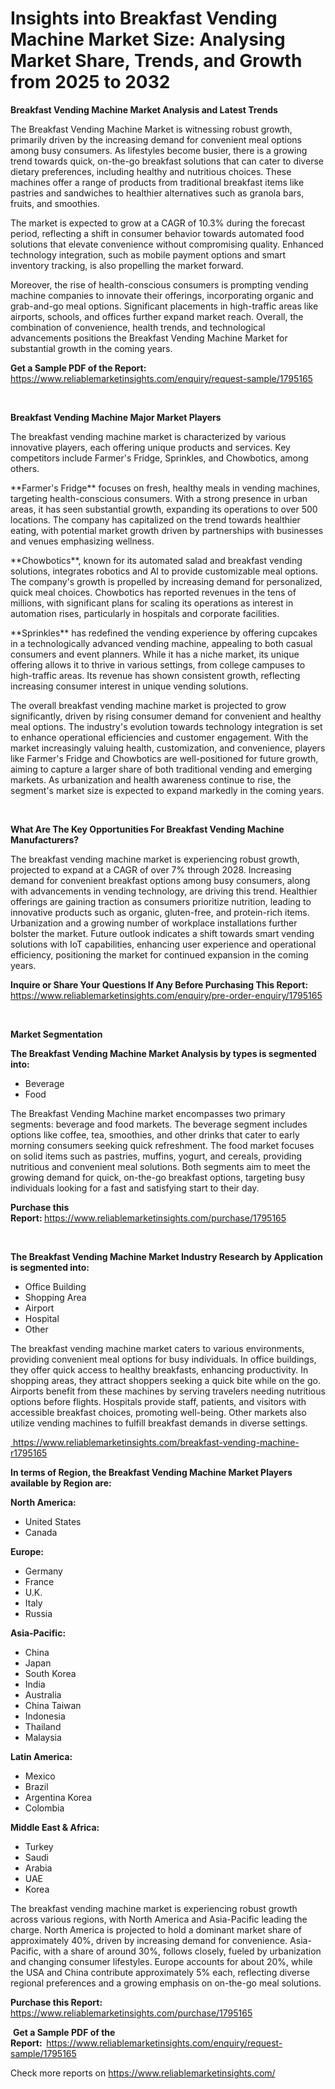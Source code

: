 <p><h1>Insights into Breakfast Vending Machine Market Size: Analysing Market Share, Trends, and Growth from 2025 to 2032</h1></p><p><strong>Breakfast Vending Machine Market Analysis and Latest Trends</strong></p>
<p><p>The Breakfast Vending Machine Market is witnessing robust growth, primarily driven by the increasing demand for convenient meal options among busy consumers. As lifestyles become busier, there is a growing trend towards quick, on-the-go breakfast solutions that can cater to diverse dietary preferences, including healthy and nutritious choices. These machines offer a range of products from traditional breakfast items like pastries and sandwiches to healthier alternatives such as granola bars, fruits, and smoothies.</p><p>The market is expected to grow at a CAGR of 10.3% during the forecast period, reflecting a shift in consumer behavior towards automated food solutions that elevate convenience without compromising quality. Enhanced technology integration, such as mobile payment options and smart inventory tracking, is also propelling the market forward. </p><p>Moreover, the rise of health-conscious consumers is prompting vending machine companies to innovate their offerings, incorporating organic and grab-and-go meal options. Significant placements in high-traffic areas like airports, schools, and offices further expand market reach. Overall, the combination of convenience, health trends, and technological advancements positions the Breakfast Vending Machine Market for substantial growth in the coming years.</p></p>
<p><strong>Get a Sample PDF of the Report:&nbsp;</strong> <a href="https://www.reliablemarketinsights.com/enquiry/request-sample/1795165?utm_campaign=2287&utm_medium=2&utm_source=Github&utm_content=ia&utm_term=19022025&utm_id=breakfast-vending-machine">https://www.reliablemarketinsights.com/enquiry/request-sample/1795165</a></p>
<p>&nbsp;</p>
<p><strong>Breakfast Vending Machine Major Market Players</strong></p>
<p><p>The breakfast vending machine market is characterized by various innovative players, each offering unique products and services. Key competitors include Farmer's Fridge, Sprinkles, and Chowbotics, among others.</p><p>**Farmer's Fridge** focuses on fresh, healthy meals in vending machines, targeting health-conscious consumers. With a strong presence in urban areas, it has seen substantial growth, expanding its operations to over 500 locations. The company has capitalized on the trend towards healthier eating, with potential market growth driven by partnerships with businesses and venues emphasizing wellness.</p><p>**Chowbotics**, known for its automated salad and breakfast vending solutions, integrates robotics and AI to provide customizable meal options. The company's growth is propelled by increasing demand for personalized, quick meal choices. Chowbotics has reported revenues in the tens of millions, with significant plans for scaling its operations as interest in automation rises, particularly in hospitals and corporate facilities.</p><p>**Sprinkles** has redefined the vending experience by offering cupcakes in a technologically advanced vending machine, appealing to both casual consumers and event planners. While it has a niche market, its unique offering allows it to thrive in various settings, from college campuses to high-traffic areas. Its revenue has shown consistent growth, reflecting increasing consumer interest in unique vending solutions.</p><p>The overall breakfast vending machine market is projected to grow significantly, driven by rising consumer demand for convenient and healthy meal options. The industry's evolution towards technology integration is set to enhance operational efficiencies and customer engagement. With the market increasingly valuing health, customization, and convenience, players like Farmer's Fridge and Chowbotics are well-positioned for future growth, aiming to capture a larger share of both traditional vending and emerging markets. As urbanization and health awareness continue to rise, the segment's market size is expected to expand markedly in the coming years.</p></p>
<p>&nbsp;</p>
<p><strong>What Are The Key Opportunities For Breakfast Vending Machine Manufacturers?</strong></p>
<p><p>The breakfast vending machine market is experiencing robust growth, projected to expand at a CAGR of over 7% through 2028. Increasing demand for convenient breakfast options among busy consumers, along with advancements in vending technology, are driving this trend. Healthier offerings are gaining traction as consumers prioritize nutrition, leading to innovative products such as organic, gluten-free, and protein-rich items. Urbanization and a growing number of workplace installations further bolster the market. Future outlook indicates a shift towards smart vending solutions with IoT capabilities, enhancing user experience and operational efficiency, positioning the market for continued expansion in the coming years.</p></p>
<p><strong>Inquire or Share Your Questions If Any Before Purchasing This Report:</strong> <a href="https://www.reliablemarketinsights.com/enquiry/pre-order-enquiry/1795165?utm_campaign=2287&utm_medium=2&utm_source=Github&utm_content=ia&utm_term=19022025&utm_id=breakfast-vending-machine">https://www.reliablemarketinsights.com/enquiry/pre-order-enquiry/1795165</a></p>
<p>&nbsp;</p>
<p><strong>Market Segmentation</strong></p>
<p><strong>The Breakfast Vending Machine Market Analysis by types is segmented into:</strong></p>
<p><ul><li>Beverage</li><li>Food</li></ul></p>
<p><p>The Breakfast Vending Machine market encompasses two primary segments: beverage and food markets. The beverage segment includes options like coffee, tea, smoothies, and other drinks that cater to early morning consumers seeking quick refreshment. The food market focuses on solid items such as pastries, muffins, yogurt, and cereals, providing nutritious and convenient meal solutions. Both segments aim to meet the growing demand for quick, on-the-go breakfast options, targeting busy individuals looking for a fast and satisfying start to their day.</p></p>
<p><strong>Purchase this Report:&nbsp;</strong><a href="https://www.reliablemarketinsights.com/purchase/1795165?utm_campaign=2287&utm_medium=2&utm_source=Github&utm_content=ia&utm_term=19022025&utm_id=breakfast-vending-machine">https://www.reliablemarketinsights.com/purchase/1795165</a></p>
<p>&nbsp;</p>
<p><strong>The Breakfast Vending Machine Market Industry Research by Application is segmented into:</strong></p>
<p><ul><li>Office Building</li><li>Shopping Area</li><li>Airport</li><li>Hospital</li><li>Other</li></ul></p>
<p><p>The breakfast vending machine market caters to various environments, providing convenient meal options for busy individuals. In office buildings, they offer quick access to healthy breakfasts, enhancing productivity. In shopping areas, they attract shoppers seeking a quick bite while on the go. Airports benefit from these machines by serving travelers needing nutritious options before flights. Hospitals provide staff, patients, and visitors with accessible breakfast choices, promoting well-being. Other markets also utilize vending machines to fulfill breakfast demands in diverse settings.</p></p>
<p><a href="https://www.reliablemarketinsights.com/breakfast-vending-machine-r1795165?utm_campaign=2287&utm_medium=2&utm_source=Github&utm_content=ia&utm_term=19022025&utm_id=breakfast-vending-machine">&nbsp;https://www.reliablemarketinsights.com/breakfast-vending-machine-r1795165</a></p>
<p><strong>In terms of Region, the Breakfast Vending Machine Market Players available by Region are:</strong></p>
<p>
    <p> <strong> North America: </strong>
        <ul>
            <li>United States</li>
            <li>Canada</li>
        </ul>
        </p> 
    <p> <strong> Europe: </strong>
        <ul>
            <li>Germany</li>
            <li>France</li>
            <li>U.K.</li>
            <li>Italy</li>
            <li>Russia</li>
        </ul>
        </p> 
    <p> <strong> Asia-Pacific: </strong>
        <ul>
            <li>China</li>
            <li>Japan</li>
            <li>South Korea</li>
            <li>India</li>
            <li>Australia</li>
            <li>China Taiwan</li>
            <li>Indonesia</li>
            <li>Thailand</li>
            <li>Malaysia</li>
        </ul>
        </p> 
    <p> <strong> Latin America: </strong>
        <ul>
            <li>Mexico</li>
            <li>Brazil</li>
            <li>Argentina Korea</li>
            <li>Colombia</li>
        </ul>
        </p> 
    <p> <strong> Middle East & Africa: </strong>
        <ul>
            <li>Turkey</li>
            <li>Saudi</li>
            <li>Arabia</li>
            <li>UAE</li>
            <li>Korea</li>
        </ul>
    </p>
    </p>
<p><p>The breakfast vending machine market is experiencing robust growth across various regions, with North America and Asia-Pacific leading the charge. North America is projected to hold a dominant market share of approximately 40%, driven by increasing demand for convenience. Asia-Pacific, with a share of around 30%, follows closely, fueled by urbanization and changing consumer lifestyles. Europe accounts for about 20%, while the USA and China contribute approximately 5% each, reflecting diverse regional preferences and a growing emphasis on on-the-go meal solutions.</p></p>
<p><strong>Purchase this Report: </strong><a href="https://www.reliablemarketinsights.com/purchase/1795165?utm_campaign=2287&utm_medium=2&utm_source=Github&utm_content=ia&utm_term=19022025&utm_id=breakfast-vending-machine">https://www.reliablemarketinsights.com/purchase/1795165</a></p>
<p>&nbsp;<strong>Get a Sample PDF of the Report:&nbsp;&nbsp;</strong><a href="https://www.reliablemarketinsights.com/enquiry/request-sample/1795165?utm_campaign=2287&utm_medium=2&utm_source=Github&utm_content=ia&utm_term=19022025&utm_id=breakfast-vending-machine">https://www.reliablemarketinsights.com/enquiry/request-sample/1795165</a></p>
<p><strong></strong></p>
<p>Check more reports on <a href="https://www.reliablemarketinsights.com/?utm_campaign=2287&utm_medium=2&utm_source=Github&utm_content=ia&utm_term=19022025&utm_id=breakfast-vending-machine">https://www.reliablemarketinsights.com/</a></p>